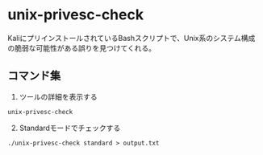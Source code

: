 # unix-privesc-check
KaliにプリインストールされているBashスクリプトで、Unix系のシステム構成の脆弱な可能性がある誤りを見つけてくれる。  
  
    
      
## コマンド集

1. ツールの詳細を表示する
```
unix-privesc-check
```

2. Standardモードでチェックする
```
./unix-privesc-check standard > output.txt
```

